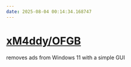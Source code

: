 ```yaml
---
date: 2025-08-04 00:14:34.168747
---
```


# [xM4ddy/OFGB](https://github.com/xM4ddy/OFGB)

removes ads from Windows 11 with a simple GUI